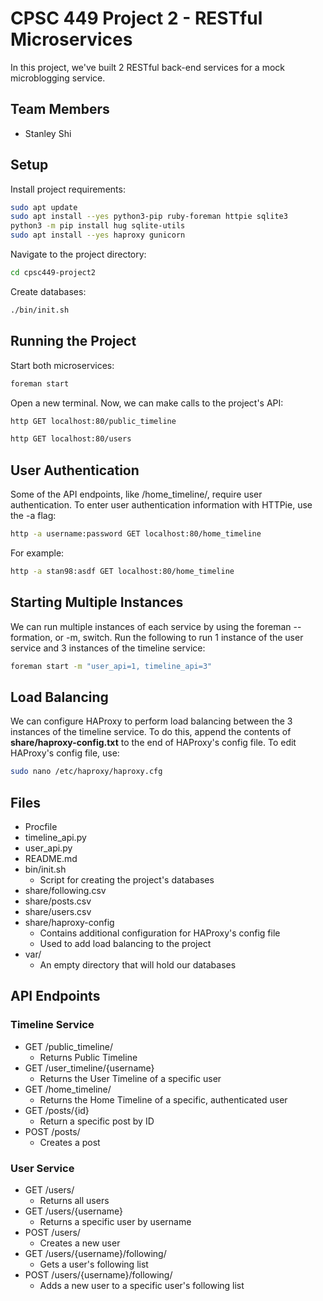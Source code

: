 # CPSC 449 Project 2 - RESTful Microservices
In this project, we've built 2 RESTful back-end services for a mock microblogging service.

## Team Members
- Stanley Shi

## Setup
Install project requirements:
```bash
sudo apt update
sudo apt install --yes python3-pip ruby-foreman httpie sqlite3
python3 -m pip install hug sqlite-utils
sudo apt install --yes haproxy gunicorn
```

Navigate to the project directory:
```bash
cd cpsc449-project2
```

Create databases:
```bash
./bin/init.sh
```

## Running the Project
Start both microservices:
```bash
foreman start
```

Open a new terminal.
Now, we can make calls to the project's API:
```bash
http GET localhost:80/public_timeline
```
```bash
http GET localhost:80/users
```

## User Authentication
Some of the API endpoints, like /home_timeline/, require user authentication. To enter user authentication information with HTTPie, use the -a flag:
```bash
http -a username:password GET localhost:80/home_timeline
```
For example:
```bash
http -a stan98:asdf GET localhost:80/home_timeline
```

## Starting Multiple Instances
We can run multiple instances of each service by using the foreman --formation, or -m, switch. Run the following to run 1 instance of the user service and 3 instances of the timeline service:
```bash
foreman start -m "user_api=1, timeline_api=3"
```

## Load Balancing
We can configure HAProxy to perform load balancing between the 3 instances of the timeline service. To do this, append the contents of **share/haproxy-config.txt** to the end of HAProxy's config file. To edit HAProxy's config file, use:
```bash
sudo nano /etc/haproxy/haproxy.cfg
```

## Files
* Procfile
* timeline_api.py
* user_api.py
* README.md
* bin/init.sh
  * Script for creating the project's databases
* share/following.csv
* share/posts.csv
* share/users.csv
* share/haproxy-config
  * Contains additional configuration for HAProxy's config file
  * Used to add load balancing to the project
* var/
  * An empty directory that will hold our databases
  
## API Endpoints
### Timeline Service
* GET /public_timeline/
  * Returns Public Timeline
* GET /user_timeline/{username}
  * Returns the User Timeline of a specific user
* GET /home_timeline/
  * Returns the Home Timeline of a specific, authenticated user
* GET /posts/{id}
  * Return a specific post by ID
* POST /posts/
  * Creates a post

### User Service
* GET /users/
  * Returns all users
* GET /users/{username}
  * Returns a specific user by username
* POST /users/
  * Creates a new user
* GET /users/{username}/following/
  * Gets a user's following list
* POST /users/{username}/following/
  * Adds a new user to a specific user's following list

